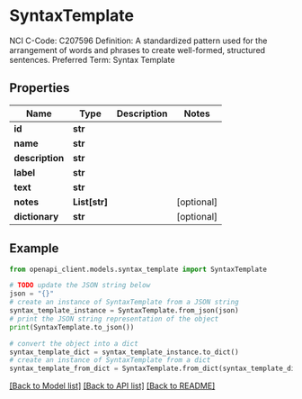 # SyntaxTemplate

NCI C-Code: C207596 Definition: A standardized pattern used for the arrangement of words and phrases to create well-formed, structured sentences. Preferred Term: Syntax Template

## Properties

Name | Type | Description | Notes
------------ | ------------- | ------------- | -------------
**id** | **str** |  | 
**name** | **str** |  | 
**description** | **str** |  | 
**label** | **str** |  | 
**text** | **str** |  | 
**notes** | **List[str]** |  | [optional] 
**dictionary** | **str** |  | [optional] 

## Example

```python
from openapi_client.models.syntax_template import SyntaxTemplate

# TODO update the JSON string below
json = "{}"
# create an instance of SyntaxTemplate from a JSON string
syntax_template_instance = SyntaxTemplate.from_json(json)
# print the JSON string representation of the object
print(SyntaxTemplate.to_json())

# convert the object into a dict
syntax_template_dict = syntax_template_instance.to_dict()
# create an instance of SyntaxTemplate from a dict
syntax_template_from_dict = SyntaxTemplate.from_dict(syntax_template_dict)
```
[[Back to Model list]](../README.md#documentation-for-models) [[Back to API list]](../README.md#documentation-for-api-endpoints) [[Back to README]](../README.md)


